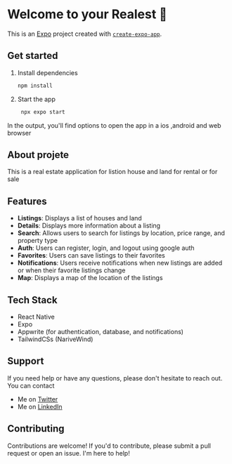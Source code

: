 # Welcome to your Realest 👋

This is an [Expo](https://expo.dev) project created with [`create-expo-app`](https://www.npmjs.com/package/create-expo-app).

## Get started

1. Install dependencies

   ```bash
   npm install
   ```

2. Start the app

   ```bash
    npx expo start
   ```

In the output, you'll find options to open the app in a ios ,android and web browser

## About projete

This is a real estate application for listion house and land for rental or for sale

## Features

- **Listings**: Displays a list of houses and land
- **Details**: Displays more information about a listing
- **Search**: Allows users to search for listings by location, price range, and property type
- **Auth**: Users can register, login, and logout using google auth
- **Favorites**: Users can save listings to their favorites
- **Notifications**: Users receive notifications when new listings are added or when their favorite listings change
- **Map**: Displays a map of the location of the listings

## Tech Stack

- React Native
- Expo
- Appwrite (for authentication, database, and notifications)
- TailwindCSs (NariveWind)

## Support

If you need help or have any questions, please don't hesitate to reach out. You can contact

- Me on [Twitter](https://twitter.com/Sanya_Ololade)
- Me on [LinkedIn](https://www.linkedin.com/in/ololade-sanya-106990272/)

## Contributing

Contributions are welcome! If you'd to contribute, please submit a pull request or open an issue. I'm here to help!
